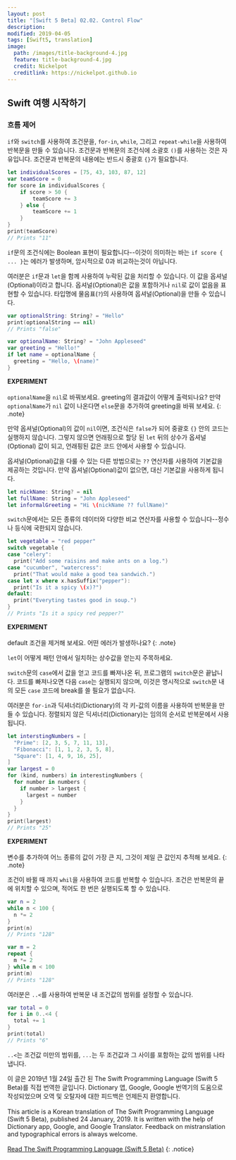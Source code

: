 ```yaml
---
layout: post
title: "[Swift 5 Beta] 02.02. Control Flow"
description: 
modified: 2019-04-05
tags: [Swift5, translation]
image:
  path: /images/title-background-4.jpg
  feature: title-background-4.jpg
  credit: Nickelpot
  creditlink: https://nickelpot.github.io
---
```


## Swift 여행 시작하기
### 흐름 제어

`if`와 `switch`를 사용하여 조건문을, `for-in`, `while`, 그리고 `repeat-while`을 사용하여 반복문을 만들 수 있습니다. 조건문과 반복문의 조건식에 소괄호 `()`를 사용하는 것은 자유입니다. 조건문과 반복문의 내용에는 반드시 중괄호 `{}`가 필요합니다.

```swift
let individualScores = [75, 43, 103, 87, 12]
var teamScore = 0
for score in individualScores {
    if score > 50 {
        teamScore += 3
    } else {
        teamScore += 1
    }
}
print(teamScore)
// Prints "11"
```

`if`문의 조건식에는 Boolean 표현이 필요합니다--이것이 의미하는 바는 `if score { ... }`는 에러가 발생하며, 암시적으로 0과 비교하는것이 아닙니다.

여러분은 `if`문과 `let`을 함께 사용하여 누락된 값을 처리할 수 있습니다. 이 값을 옵셔널(Optional)이라고 합니다. 옵셔널(Optional)은 값을 포함하거나 `nil`로 값이 없음을 표현할 수 있습니다. 타입명에 물음표(`?`)의 사용하여 옵셔널(Optional)을 만들 수 있습니다.

```swift
var optionalString: String? = "Hello"
print(optionalString == nil)
// Prints "false"

var optionalName: String? = "John Appleseed"
var greeting = "Hello!"
if let name = optionalName {
  greeting = "Hello, \(name)"
}
```

**EXPERIMENT** <br><br> `optionalName`을 `nil`로 바꿔보세요. greeting의 결과값이 어떻게 출력되나요? 만약`optionalName`가 `nil` 값이 나온다면 `else`문을 추가하여 greeting을 바꿔 보세요.
{: .note}

만약 옵셔널(Optional)의 값이 `nil`이면, 조건식은 `false`가 되어 중괄호 `{}` 안의 코드는 실행하지 않습니다. 그렇지 않으면 언래핑으로 할당 된 `let` 뒤의 상수가 옵셔널(Optional) 값이 되고, 언래핑된 값은 코드 안에서 사용할 수 있습니다.

옵셔널(Optional)값을 다룰 수 있는 다른 방법으로는 `??` 연산자를 사용하여 기본값을 제공하는 것입니다. 만약 옵셔널(Optional)값이 없으면, 대신 기본값을 사용하게 됩니다.

```swift
let nickName: String? = nil
let fullName: String = "John Appleseed"
let informalGreeting = "Hi \(nickName ?? fullName)"
```

`switch`문에서는 모든 종류의 데이터와 다양한 비교 연산자를 사용할 수 있습니다--정수나 등식에 국한되지 않습니다.

```swift
let vegetable = "red pepper"
switch vegetable {
case "celery":
  print("Add some raisins and make ants on a log.")
case "cucumber", "watercress":
  print("That would make a good tea sandwich.")
case let x where x.hasSuffix("pepper"):
  print("Is it a spicy \(x)?")
default:
  print("Everyting tastes good in soup.")
}
// Prints "Is it a spicy red pepper?"
```

**EXPERIMENT** <br><br> default 조건을 제거해 보세요. 어떤 에러가 발생하나요?
{: .note}

`let`이 어떻게 패턴 안에서 일치하는 상수값을 얻는지 주목하세요.

`switch`문의 `case`에서 값을 얻고 코드를 빠져나온 뒤, 프로그램의 `switch`문은 끝납니다. 코드를 빠져나오면 다음 `case`는 실행되지 않으며, 이것은 명시적으로 `switch`문 내의 모든 `case` 코드에 break를 쓸 필요가 없습니다.

여러분은 `for-in`과 딕셔너리(Dictionary)의 각 키-값의 이름을 사용하여 반복문을 만들 수 있습니다. 정렬되지 않은 딕셔너리(Dictionary)는 임의의 순서로 반복문에서 사용됩니다.

```swift
let interstingNumbers = [
  "Prime": [2, 3, 5, 7, 11, 13],
  "Fibonacci": [1, 1, 2, 3, 5, 8],
  "Square": [1, 4, 9, 16, 25],
]
var largest = 0
for (kind, numbers) in interestingNumbers {
  for number in numbers {
    if number > largest {
      largest = number
    }
  }
}
print(largest)
// Prints "25"
```

**EXPERIMENT** <br><br> 변수를 추가하여 어느 종류의 값이 가장 큰 지, 그것이 제일 큰 값인지 추적해 보세요.
{: .note}

조건이 바뀔 때 까지 `whil`을 사용하여 코드를 반복할 수 있습니다. 조건은 반복문의 끝에 위치할 수 있으며, 적어도 한 번은 실행되도록 할 수 있습니다.

```swift
var n = 2
while n < 100 {
  n *= 2
}
print(n)
// Prints "128"

var m = 2
repeat {
  m *= 2
} while m < 100
print(m)
// Prints "128"
```

여러분은 `..<`를 사용하여 반복문 내 조건값의 범위를 설정할 수 있습니다.

```swift
var total = 0
for i in 0..<4 {
  total += 1
}
print(total)
// Prints "6"
```

`..<`는 조건값 미만의 범위를, `...`는 두 조건값과 그 사이를 포함하는 값의 범위를 나타냅니다.

이 글은 2019년 1월 24일 출간 된 The Swift Programming Language (Swift 5 Beta)를 직접 번역한 글입니다. Dictionary 앱, Google, Google 번역기의 도움으로 작성되었으며 오역 및 오탈자에 대한 피드백은 언제든지 환영합니다. <br><br> This article is a Korean translation of The Swift Programming Language (Swift 5 Beta), published 24 January, 2019. It is written with the help of Dictionary app, Google, and Google Translator. Feedback on mistranslation and typographical errors is always welcome. <br><br><a rel="cc:attributionURL" property="cc:attributionName" href="https://itunes.apple.com/kr/book/the-swift-programming-language-swift-5-beta/id1002622538?l=en&mt=11">Read The Swift Programming Language (Swift 5 Beta)</a>
{: .notice}